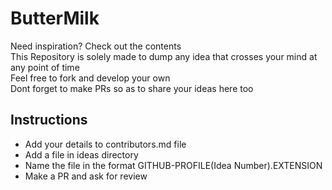 # ButterMilk
Need inspiration? Check out the contents <br>
This Repository is solely made to dump any idea that crosses your mind at any point of time <br>
Feel free to fork and develop your own <br>
Dont forget to make PRs so as to share your ideas here too

## Instructions
- Add your details to contributors.md file
- Add a file in ideas directory
- Name the file in the format GITHUB-PROFILE(Idea Number).EXTENSION
- Make a PR and ask for review
